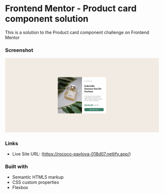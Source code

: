 # Frontend Mentor - Product card component solution

This is a solution to the Product card component challenge on Frontend Mentor

### Screenshot

![Final solution to qr component](images/solution.png)

### Links

- Live Site URL: (https://rococo-pavlova-018d07.netlify.app/)

### Built with

- Semantic HTML5 markup
- CSS custom properties
- Flexbox

